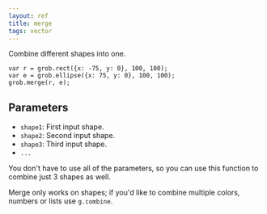 ```yaml
---
layout: ref
title: merge
tags: vector
---
```

Combine different shapes into one.

    var r = grob.rect({x: -75, y: 0}, 100, 100);
    var e = grob.ellipse({x: 75, y: 0}, 100, 100);
    grob.merge(r, e);

## Parameters

- `shape1`: First input shape.
- `shape2`: Second input shape.
- `shape3`: Third input shape.
- `...`

You don't have to use all of the parameters, so you can use this function to combine just 3 shapes as well.

Merge only works on shapes; if you'd like to combine multiple colors, numbers or lists use `g.combine`.
